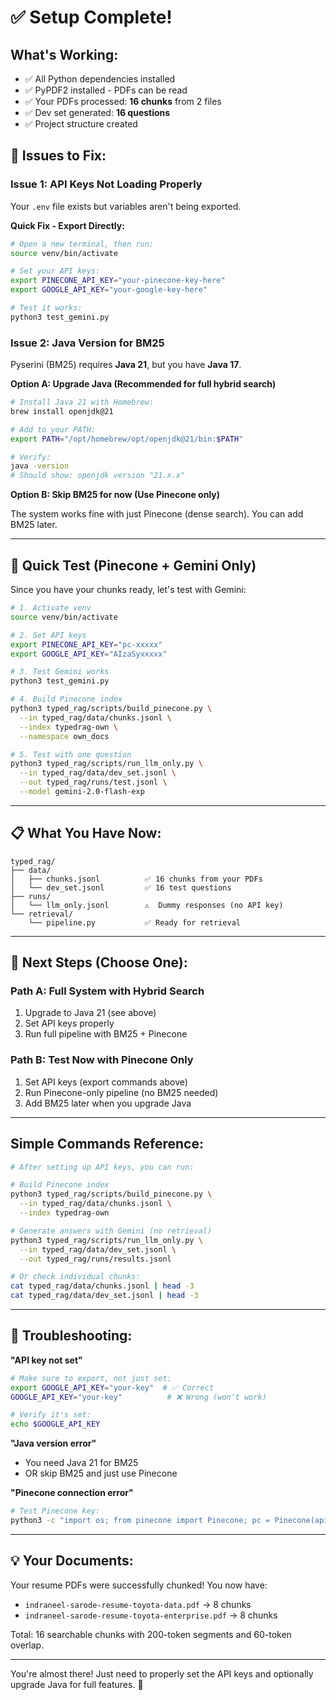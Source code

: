 # ✅ Setup Complete! 

## What's Working:
- ✅ All Python dependencies installed
- ✅ PyPDF2 installed - PDFs can be read
- ✅ Your PDFs processed: **16 chunks** from 2 files
- ✅ Dev set generated: **16 questions**
- ✅ Project structure created

## 🔧 Issues to Fix:

### Issue 1: API Keys Not Loading Properly

Your `.env` file exists but variables aren't being exported. 

**Quick Fix - Export Directly:**
```bash
# Open a new terminal, then run:
source venv/bin/activate

# Set your API keys:
export PINECONE_API_KEY="your-pinecone-key-here"
export GOOGLE_API_KEY="your-google-key-here"

# Test it works:
python3 test_gemini.py
```

### Issue 2: Java Version for BM25

Pyserini (BM25) requires **Java 21**, but you have **Java 17**.

**Option A: Upgrade Java (Recommended for full hybrid search)**
```bash
# Install Java 21 with Homebrew:
brew install openjdk@21

# Add to your PATH:
export PATH="/opt/homebrew/opt/openjdk@21/bin:$PATH"

# Verify:
java -version
# Should show: openjdk version "21.x.x"
```

**Option B: Skip BM25 for now (Use Pinecone only)**

The system works fine with just Pinecone (dense search). You can add BM25 later.

---

## 🚀 Quick Test (Pinecone + Gemini Only)

Since you have your chunks ready, let's test with Gemini:

```bash
# 1. Activate venv
source venv/bin/activate

# 2. Set API keys
export PINECONE_API_KEY="pc-xxxxx"
export GOOGLE_API_KEY="AIzaSyxxxxx"

# 3. Test Gemini works
python3 test_gemini.py

# 4. Build Pinecone index
python3 typed_rag/scripts/build_pinecone.py \
  --in typed_rag/data/chunks.jsonl \
  --index typedrag-own \
  --namespace own_docs

# 5. Test with one question
python3 typed_rag/scripts/run_llm_only.py \
  --in typed_rag/data/dev_set.jsonl \
  --out typed_rag/runs/test.jsonl \
  --model gemini-2.0-flash-exp
```

---

## 📋 What You Have Now:

```
typed_rag/
├── data/
│   ├── chunks.jsonl          ✅ 16 chunks from your PDFs
│   └── dev_set.jsonl         ✅ 16 test questions
├── runs/
│   └── llm_only.jsonl        ⚠️  Dummy responses (no API key)
└── retrieval/
    └── pipeline.py           ✅ Ready for retrieval
```

---

## 🎯 Next Steps (Choose One):

### Path A: Full System with Hybrid Search
1. Upgrade to Java 21 (see above)
2. Set API keys properly
3. Run full pipeline with BM25 + Pinecone

### Path B: Test Now with Pinecone Only
1. Set API keys (export commands above)
2. Run Pinecone-only pipeline (no BM25 needed)
3. Add BM25 later when you upgrade Java

---

##  Simple Commands Reference:

```bash
# After setting up API keys, you can run:

# Build Pinecone index
python3 typed_rag/scripts/build_pinecone.py \
  --in typed_rag/data/chunks.jsonl \
  --index typedrag-own

# Generate answers with Gemini (no retrieval)
python3 typed_rag/scripts/run_llm_only.py \
  --in typed_rag/data/dev_set.jsonl \
  --out typed_rag/runs/results.jsonl

# Or check individual chunks:
cat typed_rag/data/chunks.jsonl | head -3
cat typed_rag/data/dev_set.jsonl | head -3
```

---

## 🐛 Troubleshooting:

**"API key not set"**
```bash
# Make sure to export, not just set:
export GOOGLE_API_KEY="your-key"  # ✅ Correct
GOOGLE_API_KEY="your-key"          # ❌ Wrong (won't work)

# Verify it's set:
echo $GOOGLE_API_KEY
```

**"Java version error"**
- You need Java 21 for BM25
- OR skip BM25 and just use Pinecone

**"Pinecone connection error"**
```bash
# Test Pinecone key:
python3 -c "import os; from pinecone import Pinecone; pc = Pinecone(api_key=os.getenv('PINECONE_API_KEY')); print(pc.list_indexes())"
```

---

## 💡 Your Documents:

Your resume PDFs were successfully chunked! You now have:
- `indraneel-sarode-resume-toyota-data.pdf` → 8 chunks
- `indraneel-sarode-resume-toyota-enterprise.pdf` → 8 chunks

Total: 16 searchable chunks with 200-token segments and 60-token overlap.

---

You're almost there! Just need to properly set the API keys and optionally upgrade Java for full features. 🎉

